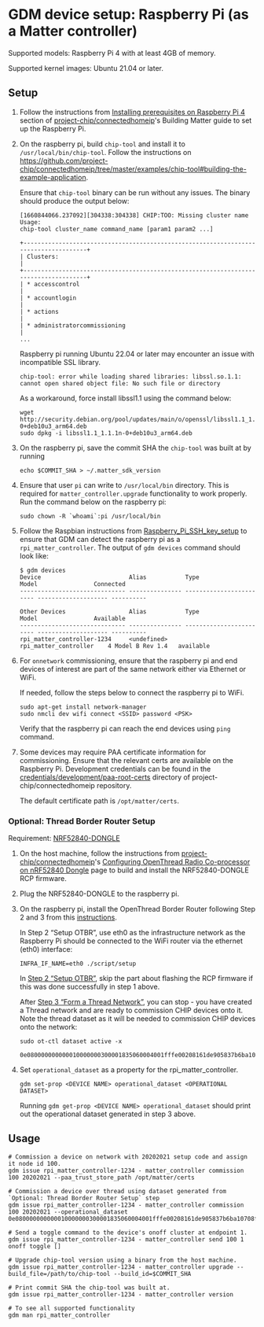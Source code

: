 # GDM device setup: Raspberry Pi (as a Matter controller)

Supported models: Raspberry Pi 4 with at least 4GB of memory.

Supported kernel images: Ubuntu 21.04 or later.

## Setup

1.  Follow the instructions from
    [Installing prerequisites on Raspberry Pi 4](https://github.com/project-chip/connectedhomeip/blob/master/docs/guides/BUILDING.md#installing-prerequisites-on-raspberry-pi-4)
    section of
    [project-chip/connectedhomeip](https://github.com/project-chip/connectedhomeip)'s
    Building Matter guide to set up the Raspberry Pi.
2.  On the raspberry pi, build `chip-tool` and install it to
    `/usr/local/bin/chip-tool`. Follow the instructions on
    https://github.com/project-chip/connectedhomeip/tree/master/examples/chip-tool#building-the-example-application.

    Ensure that `chip-tool` binary can be run without any issues. The binary
    should produce the output below:

    ```shell
    [1660844066.237092][304338:304338] CHIP:TOO: Missing cluster name
    Usage:
    chip-tool cluster_name command_name [param1 param2 ...]

    +-------------------------------------------------------------------------------------+
    | Clusters:                                                                           |
    +-------------------------------------------------------------------------------------+
    | * accesscontrol                                                                     |
    | * accountlogin                                                                      |
    | * actions                                                                           |
    | * administratorcommissioning                                                        |
    ...
    ```

    Raspberry pi running Ubuntu 22.04 or later may encounter an issue with
    incompatible SSL library.

    ```shell
    chip-tool: error while loading shared libraries: libssl.so.1.1: cannot open shared object file: No such file or directory
    ```

    As a workaround, force install libssl1.1 using the command below:

    ```
    wget http://security.debian.org/pool/updates/main/o/openssl/libssl1.1_1.1.1n-0+deb10u3_arm64.deb
    sudo dpkg -i libssl1.1_1.1.1n-0+deb10u3_arm64.deb
    ```

3.  On the raspberry pi, save the commit SHA the `chip-tool` was built at by
    running

    ```shell
    echo $COMMIT_SHA > ~/.matter_sdk_version
    ```

4.  Ensure that user `pi` can write to `/usr/local/bin` directory. This is
    required for `matter_controller.upgrade` functionality to work properly. Run
    the command below on the raspberry pi:

    ```shell
    sudo chown -R `whoami`:pi /usr/local/bin
    ```

5.  Follow the Raspbian instructions from
    [Raspberry_Pi_SSH_key_setup](./Raspberry_Pi_SSH_key_setup.md) to ensure that
    GDM can detect the raspberry pi as a `rpi_matter_controller`. The output of
    `gdm devices` command should look like:

    ```shell
    $ gdm devices
    Device                         Alias           Type                     Model                Connected
    ------------------------------ --------------- ------------------------ -------------------- ----------

    Other Devices                  Alias           Type                     Model                Available
    ------------------------------ --------------- ------------------------ -------------------- ----------
    rpi_matter_controller-1234     <undefined>     rpi_matter_controller    4 Model B Rev 1.4   available
    ```

6.  For `onnetwork` commissioning, ensure that the raspberry pi and end devices
    of interest are part of the same network either via Ethernet or WiFi.

    If needed, follow the steps below to connect the raspberry pi to WiFi.

    ```shell
    sudo apt-get install network-manager
    sudo nmcli dev wifi connect <SSID> password <PSK>
    ```

    Verify that the raspberry pi can reach the end devices using `ping` command.

7.  Some devices may require PAA certificate information for commissioning.
    Ensure that the relevant certs are available on the Raspberry Pi.
    Development credentials can be found in the
    [credentials/development/paa-root-certs](https://github.com/project-chip/connectedhomeip/tree/master/credentials/development/paa-root-certs)
    directory of project-chip/connectedhomeip repository.

    The default certificate path is `/opt/matter/certs`.

### Optional: Thread Border Router Setup

Requirement:
[NRF52840-DONGLE](https://www.nordicsemi.com/Products/Development-hardware/nrf52840-dongle)

1.  On the host machine, follow the instructions from
    [project-chip/connectedhomeip](https://github.com/project-chip/connectedhomeip)'s
    [Configuring OpenThread Radio Co-processor on nRF52840 Dongle](https://github.com/project-chip/connectedhomeip/blob/master/docs/guides/openthread_rcp_nrf_dongle.md)
    page to build and install the NRF52840-DONGLE RCP firmware.

2.  Plug the NRF52840-DONGLE to the raspberry pi.

3.  On the raspberry pi, install the OpenThread Border Router following Step 2
    and 3 from this
    [instructions](https://openthread.io/codelabs/openthread-border-router#0).

    In Step 2 “Setup OTBR”, use eth0 as the infrastructure network as the
    Raspberry Pi should be connected to the WiFi router via the ethernet (eth0)
    interface:

    ```shell
    INFRA_IF_NAME=eth0 ./script/setup
    ```

    In
    [Step 2 “Setup OTBR”](https://openthread.io/codelabs/openthread-border-router#1),
    skip the part about flashing the RCP firmware if this was done successfully
    in step 1 above.

    After
    [Step 3 “Form a Thread Network”](https://openthread.io/codelabs/openthread-border-router#1),
    you can stop - you have created a Thread network and are ready to commission
    CHIP devices onto it. Note the thread dataset as it will be needed to
    commission CHIP devices onto the network:

    ```shell
    sudo ot-ctl dataset active -x

    0e080000000000010000000300001835060004001fffe00208161de905837b6ba10708fdd61eb482e203ad0510fe8c68576cef838b184b41df13c9e694030f4f70656e5468726561642d323832610102282a0410615a57bd3d170a24ac2a461d37c8e97c0c0402a0fff8
    ```

4.  Set `operational_dataset` as a property for the rpi_matter_controller.

    ```shell
    gdm set-prop <DEVICE NAME> operational_dataset <OPERATIONAL DATASET>
    ```

    Running `gdm get-prop <DEVICE NAME> operational_dataset` should print out
    the operational dataset generated in step 3 above.

## Usage

```shell
# Commission a device on network with 20202021 setup code and assign it node id 100.
gdm issue rpi_matter_controller-1234 - matter_controller commission 100 20202021 --paa_trust_store_path /opt/matter/certs

# Commission a device over thread using dataset generated from `Optional: Thread Border Router Setup` step
gdm issue rpi_matter_controller-1234 - matter_controller commission 100 20202021 --operational_dataset 0e080000000000010000000300001835060004001fffe00208161de905837b6ba10708fdd61eb482e203ad0510fe8c68576cef838b184b41df13c9e694030f4f70656e5468726561642d323832610102282a0410615a57bd3d170a24ac2a461d37c8e97c0c0402a0fff8

# Send a toggle command to the device's onoff cluster at endpoint 1.
gdm issue rpi_matter_controller-1234 - matter_controller send 100 1 onoff toggle []

# Upgrade chip-tool version using a binary from the host machine.
gdm issue rpi_matter_controller-1234 - matter_controller upgrade --build_file=/path/to/chip-tool --build_id=$COMMIT_SHA

# Print commit SHA the chip-tool was built at.
gdm issue rpi_matter_controller-1234 - matter_controller version

# To see all supported functionality
gdm man rpi_matter_controller
```
